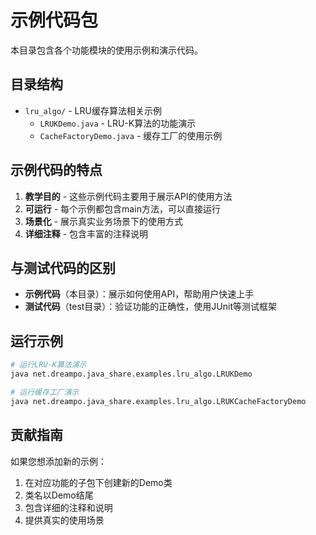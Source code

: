 # 示例代码包

本目录包含各个功能模块的使用示例和演示代码。

## 目录结构

- `lru_algo/` - LRU缓存算法相关示例
  - `LRUKDemo.java` - LRU-K算法的功能演示
  - `CacheFactoryDemo.java` - 缓存工厂的使用示例

## 示例代码的特点

1. **教学目的** - 这些示例代码主要用于展示API的使用方法
2. **可运行** - 每个示例都包含main方法，可以直接运行
3. **场景化** - 展示真实业务场景下的使用方式
4. **详细注释** - 包含丰富的注释说明

## 与测试代码的区别

- **示例代码**（本目录）：展示如何使用API，帮助用户快速上手
- **测试代码**（test目录）：验证功能的正确性，使用JUnit等测试框架

## 运行示例

```bash
# 运行LRU-K算法演示
java net.dreampo.java_share.examples.lru_algo.LRUKDemo

# 运行缓存工厂演示
java net.dreampo.java_share.examples.lru_algo.LRUKCacheFactoryDemo
```

## 贡献指南

如果您想添加新的示例：

1. 在对应功能的子包下创建新的Demo类
2. 类名以Demo结尾
3. 包含详细的注释和说明
4. 提供真实的使用场景
